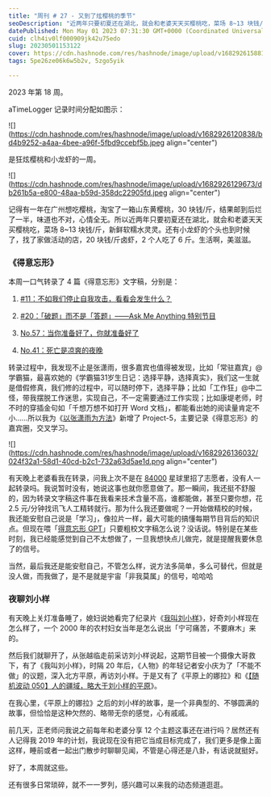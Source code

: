 ```yaml
---
title: "周刊 # 27 - 又到了炫樱桃的季节"
seoDescription: "近两年只要初夏还在湖北，就会和老婆天天买樱桃吃，菜场 8~13 块钱/斤，新鲜软糯水灵灵。还有小龙虾的个头也到时候了，找了家做活动的店，20 块钱/斤卤虾，2 个人吃了 6 斤。生活啊，美滋滋。"
datePublished: Mon May 01 2023 07:31:30 GMT+0000 (Coordinated Universal Time)
cuid: clh4iv0lf000909jk42u75edo
slug: 20230501153122
cover: https://cdn.hashnode.com/res/hashnode/image/upload/v1682926158810/b11f0e31-9f25-4a25-8ccf-f3e59b2f24c3.jpeg
tags: 5pe26ze06k6w5b2v, 5zgo5yik

---
```


2023 年第 18 周。

aTimeLogger 记录时间分配如图示：

![](https://cdn.hashnode.com/res/hashnode/image/upload/v1682926120838/bd4b9252-a4aa-4bee-a96f-5fbd9ccebf5b.jpeg align="center")

是狂炫樱桃和小龙虾的一周。

![](https://cdn.hashnode.com/res/hashnode/image/upload/v1682926129673/db261b5a-e800-48aa-b59d-358dc22905fd.jpeg align="center")

记得有一年在广州想吃樱桃，淘宝了一箱山东黄樱桃，30 块钱/斤，结果邮到后烂了一半，味道也不对，心情全无。所以近两年只要初夏还在湖北，就会和老婆天天买樱桃吃，菜场 8~13 块钱/斤，新鲜软糯水灵灵。还有小龙虾的个头也到时候了，找了家做活动的店，20 块钱/斤卤虾，2 个人吃了 6 斤。生活啊，美滋滋。

### 《得意忘形》

本周一口气转录了 4 篇《得意忘形》文字稿，分别是：

1. [#11：不如我们停止自我攻击，看看会发生什么？](https://weibo.com/5262225303/MDmHTvvUN)
    
2. [#20：「破题」而不是「答题」——Ask Me Anything 特别节目](https://weibo.com/5262225303/MEhDeEXQt)
    
3. [No.57：当你准备好了，你就准备好了](https://weibo.com/5262225303/ME4MFmQT4)
    
4. [No.41：死亡是凉爽的夜晚](https://weibo.com/5262225303/MDFuovc6o)
    

转录过程中，我发现不止是张潇雨，很多嘉宾也值得被发现，比如「常驻嘉宾」@学霸猫，最喜欢她的《学霸猫31岁生日记：选择平静，选择真实》，我们这一生就是借假修真，我们修的过程中，可以随时停下，选择平静；比如「工作狂」@中二怪，带我摆脱工作迷思，实现自己，不一定需要通过工作实现；比如康堤老师，时不时的穿插金句如「千想万想不如打开 Word 文档」，都能看出她的阅读量肯定不小……所以我为《[以张潇雨为方法](https://pan.baidu.com/s/1HboXmZ7N0rFr66Y45HrODw?pwd=a5ej)》新增了 Project-5，主要记录《得意忘形》的嘉宾圈，交叉学习。

![](https://cdn.hashnode.com/res/hashnode/image/upload/v1682926136032/024f32a1-58d1-40cd-b2c1-732a63d5ae1d.png align="center")

有天晚上老婆看我在转录，问我上次不是在 [84000](https://t.zsxq.com/0cjuUrXYj) 星球里招了志愿者，没有人一起转录吗。我说暂时没有，她说这事也就你愿意做了。那一瞬间，我还挺不舒服的，因为转录文字稿这件事在我看来技术含量不高，谁都能做，甚至只要你想，花 2.5 元/分钟找讯飞人工精转就行。那为什么我还要做呢？一开始做精校的时候，我还能安慰自己说是「学习」，像拉片一样，最大可能的搞懂每期节目背后的知识点。但现在喂「[得意忘形 GPT](https://dywx-gpt.netlify.app/)」只要粗校文字稿怎么说？没话说。特别是在某些时刻，我已经能感觉到自己不太想做了，一旦我想快点儿做完，就是提醒我要休息了的信号。

当然，最后我还是能安慰自己，不管怎么样，说方法多简单，多么可替代，但就是没人做，而我做了，是不是就是宇宙「非我莫属」的信号，哈哈哈

### 夜聊刘小样

有天晚上关灯准备睡了，媳妇说她看完了纪录片《[我叫刘小样](https://www.bilibili.com/video/BV1hf4y1H7HM/)》，好奇刘小样现在怎么样了，一个 2000 年的农村妇女当年是怎么说出「宁可痛苦，不要麻木」来的。

然后我们就聊开了，从张越临走前采访刘小样说起，这期节目被一个摄像大哥救下，有了《我叫刘小样》，时隔 20 年后，《人物》的年轻记者安小庆为了「不能不做」的议题，深入北方平原，再访刘小样。于是又有了《平原上的娜拉》和《[【随机波动 050】人的疆域，略大于刘小样的平原](https://www.xiaoyuzhoufm.com/episode/60b703f7f38bcf7d331bad10)》。

在我心里，《平原上的娜拉》之后的刘小样的故事，是一个非典型的、不够圆满的故事，但恰恰是这种欠然的、略带无奈的感觉，心有戚戚。

前几天，正老师问我说之前每年和老婆分享 12 个主题这事还在进行吗？居然还有人记得我 2019 年的计划，我说现在没有把它当成目标完成了，我们更多是像上面这样，睡前或者一起出门散步时聊聊见闻，不管是心得还是八卦，有话说就挺好。

好了，本周就这些。

还有很多日常琐碎，就不一一罗列，感兴趣可以来我的动态频道逛逛。